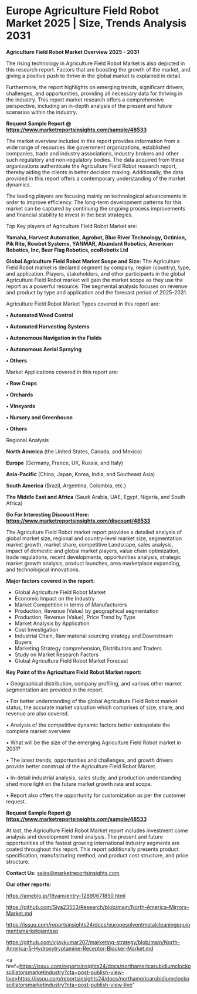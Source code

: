 # Europe Agriculture Field Robot Market 2025 | Size, Trends Analysis 2031

<Strong> Agriculture Field Robot Market Overview 2025 - 2031</strong>

The rising technology in Agriculture Field Robot Market is also depicted in this research report. Factors that are boosting the growth of the market, and giving a positive push to thrive in the global market is explained in detail.

Furthermore, the report highlights on emerging trends, significant drivers, challenges, and opportunities, providing all necessary data for thriving in the industry. This report market research offers a comprehensive perspective, including an in-depth analysis of the present and future scenarios within the industry.

<strong>Request Sample Report @ <a href=https://www.marketreportsinsights.com/sample/48533>https://www.marketreportsinsights.com/sample/48533</a></strong>

The market overview included in this report provides information from a wide range of resources like government organizations, established companies, trade and industry associations, industry brokers and other such regulatory and non-regulatory bodies. The data acquired from these organizations authenticate the Agriculture Field Robot research report, thereby aiding the clients in better decision making. Additionally, the data provided in this report offers a contemporary understanding of the market dynamics.

The leading players are focusing mainly on technological advancements in order to improve efficiency. The long-term development patterns for this market can be captured by continuing the ongoing process improvements and financial stability to invest in the best strategies.

Top Key players of Agriculture Field Robot Market are:

<strong>Yamaha, Harvest Automation, Agrobot, Blue River Technology, Octinion, Pik Rite, Rowbot Systems, YANMAR, Abundant Robotics, American Robotics, Inc, Bear Flag Robotics, ecoRobotix Ltd</strong>

<strong><b>Global Agriculture Field Robot Market Scope and Size:</b></strong>
The Agriculture Field Robot market is declared segment by company, region (country), type, and application. Players, stakeholders, and other participants in the global Agriculture Field Robot market will gain the market scope as they use the report as a powerful resource. The segmental analysis focuses on revenue and product by type and application and the forecast period of 2025-2031.

Agriculture Field Robot Market Types covered in this report are:

<strong>•  Automated Weed Control

•  Automated Harvesting Systems

•  Autonomous Navigation in the Fields

•  Autonomous Aerial Spraying

•  Others</strong>

Market Applications covered in this report are:

<strong>•  Row Crops

•  Orchards

•  Vineyards

•  Nursery and Greenhouse

•  Others</strong> 

Regional Analysis

<strong>North America</strong> (the United States, Canada, and Mexico)

<strong>Europe</strong> (Germany, France, UK, Russia, and Italy)

<strong>Asia-Pacific</strong> (China, Japan, Korea, India, and Southeast Asia)

<strong>South America</strong> (Brazil, Argentina, Colombia, etc.)

<strong>The Middle East and Africa</strong> (Saudi Arabia, UAE, Egypt, Nigeria, and South Africa)

<strong>Go For Interesting Discount Here: <a href=https://www.marketreportsinsights.com/discount/48533>https://www.marketreportsinsights.com/discount/48533</a></strong>

The Agriculture Field Robot market report provides a detailed analysis of global market size, regional and country-level market size, segmentation market growth, market share, competitive Landscape, sales analysis, impact of domestic and global market players, value chain optimization, trade regulations, recent developments, opportunities analysis, strategic market growth analysis, product launches, area marketplace expanding, and technological innovations.

<strong><b>Major factors covered in the report:</b></strong>
<ul>
  <li>Global Agriculture Field Robot Market </li>
  <li>Economic Impact on the Industry</li>
  <li>Market Competition in terms of Manufacturers</li>
  <li>Production, Revenue (Value) by geographical segmentation</li>
  <li>Production, Revenue (Value), Price Trend by Type</li>
  <li>Market Analysis by Application</li>
  <li>Cost Investigation</li>
  <li>Industrial Chain, Raw material sourcing strategy and Downstream Buyers</li>
  <li>Marketing Strategy comprehension, Distributors and Traders</li>
  <li>Study on Market Research Factors</li>
  <li>Global Agriculture Field Robot Market Forecast</li>
</ul>

<strong><b>Key Point of the Agriculture Field Robot Market report:</b></strong>

• Geographical distribution, company profiling, and various other market segmentation are provided in the report.

• For better understanding of the global Agriculture Field Robot market status, the accurate market valuation which comprises of size, share, and revenue are also covered.

• Analysis of the competitive dynamic factors better extrapolate the complete market overview

• What will be the size of the emerging Agriculture Field Robot market in 2031?

• The latest trends, opportunities and challenges, and growth drivers provide better construal of the Agriculture Field Robot Market.

• In-detail industrial analysis, sales study, and production understanding shed more light on the future market growth rate and scope.

• Report also offers the opportunity for customization as per the customer request.

<strong>Request Sample Report @ <a href=https://www.marketreportsinsights.com/sample/48533>https://www.marketreportsinsights.com/sample/48533</a></strong>

At last, the Agriculture Field Robot Market report includes investment come analysis and development trend analysis. The present and future opportunities of the fastest growing international industry segments are coated throughout this report. This report additionally presents product specification, manufacturing method, and product cost structure, and price structure.

<strong>Contact Us:</strong>
sales@marketreportsinsights.com

<strong>Our other reports:</strong>

<a href=https://ameblo.jp/18yam/entry-12890671850.html>https://ameblo.jp/18yam/entry-12890671850.html</a>

<a href=https://github.com/Siya23553/Research/blob/main/North-America-Mirrors-Market.md>https://github.com/Siya23553/Research/blob/main/North-America-Mirrors-Market.md</a>

<a href=https://issuu.com/reportsinsights24/docs/europesolventmetalcleaningequipmentsmarketgiantssp>https://issuu.com/reportsinsights24/docs/europesolventmetalcleaningequipmentsmarketgiantssp</a>

<a href=https://github.com/vijaykumar207/marketing-strategy/blob/main/North-America-5-Hydroxytryptamine-Receptor-Blocker-Market.md>https://github.com/vijaykumar207/marketing-strategy/blob/main/North-America-5-Hydroxytryptamine-Receptor-Blocker-Market.md</a>

<a href=https://issuu.com/reportsinsights24/docs/northamericarubidiumclockoscillatorsmarketindustry?cta=post-publish-view-live>https://issuu.com/reportsinsights24/docs/northamericarubidiumclockoscillatorsmarketindustry?cta=post-publish-view-live</a>"
